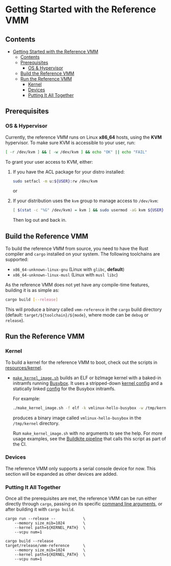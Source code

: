 # Getting Started with the Reference VMM

## Contents

- [Getting Started with the Reference VMM](#getting-started-with-the-reference-vmm)
  - [Contents](#contents)
  - [Prerequisites](#prerequisites)
    - [OS & Hypervisor](#os--hypervisor)
  - [Build the Reference VMM](#build-the-reference-vmm)
  - [Run the Reference VMM](#run-the-reference-vmm)
    - [Kernel](#kernel)
    - [Devices](#devices)
    - [Putting It All Together](#putting-it-all-together)

## Prerequisites

### OS & Hypervisor

Currently, the reference VMM runs on Linux **x86_64** hosts, using the **KVM**
hypervisor. To make sure KVM is accessible to your user, run:

```bash
[ -r /dev/kvm ] && [ -w /dev/kvm ] && echo "OK" || echo "FAIL"
```

To grant your user access to KVM, either:

1. If you have the ACL package for your distro installed:

    ```bash
    sudo setfacl -m u:${USER}:rw /dev/kvm
    ```

    or

2. If your distribution uses the `kvm` group to manage access to `/dev/kvm`:

    ```bash
    [ $(stat -c "%G" /dev/kvm) = kvm ] && sudo usermod -aG kvm ${USER}
    ```

    Then log out and back in.

## Build the Reference VMM

To build the reference VMM from source, you need to have the Rust compiler and
`cargo` installed on your system. The following toolchains are supported:

- `x86_64-unknown-linux-gnu` (Linux with `glibc`, **default**)
- `x86_64-unknown-linux-musl` (Linux with `musl libc`)

As the reference VMM does not yet have any compile-time features, building it
is as simple as:

```bash
cargo build [--release]
```

This will produce a binary called `vmm-reference` in the `cargo` build
directory (default: `target/${toolchain}/${mode}`, where mode can be `debug` or
`release`).

## Run the Reference VMM

### Kernel

To build a kernel for the reference VMM to boot, check out the scripts in
[resources/kernel](../resources/kernel).

- [`make_kernel_image.sh`](../resources/kernel/make_kernel_image.sh) builds an
  ELF or bzImage kernel with a baked-in initramfs running
  [Busybox](https://busybox.net/). It uses a stripped-down
  [kernel config](../resources/kernel/microvm-kernel-initramfs-hello-x86_64.config)
  and a statically linked [config](../resources/kernel/busybox_static_config)
  for the Busybox initramfs.

  For example:

  ```bash
  ./make_kernel_image.sh -f elf -k vmlinux-hello-busybox -w /tmp/kernel
  ```

  produces a binary image called `vmlinux-hello-busybox` in the `/tmp/kernel`
  directory.

  Run `make_kernel_image.sh` with no arguments to see the help. For more
  usage examples, see the [Buildkite pipeline](../.buildkite/deps-pipeline.yml)
  that calls this script as part of the CI.

### Devices

The reference VMM only supports a serial console device for now. This section
will be expanded as other devices are added.

### Putting It All Together

Once all the prerequisites are met, the reference VMM can be run either
directly through `cargo`, passing on its specific
[command line arguments](../README.md#cli-reference), or after building it with
`cargo build`.

```wrap
cargo run --release --            \
    --memory size_mib=1024        \
    --kernel path=${KERNEL_PATH}  \
    --vcpu num=1
```

```wrap
cargo build --release
target/release/vmm-reference      \
    --memory size_mib=1024        \
    --kernel path=${KERNEL_PATH}  \
    --vcpu num=1
```
